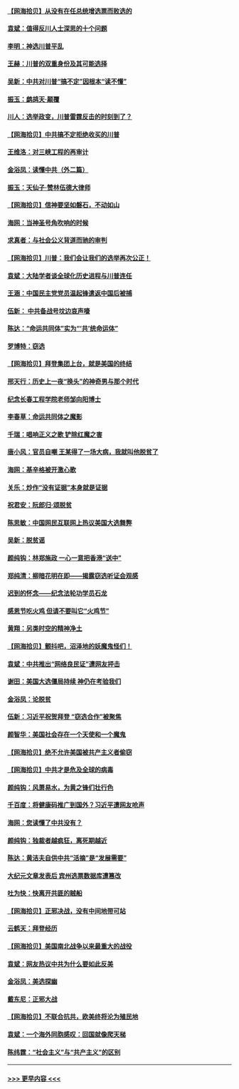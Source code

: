 #### [【网海拾贝】从没有在任总统增选票而败选的](../pages/nsc993/n12600435.md?t=12071602) 
#### [袁斌：值得反川人士深思的十个问题](../pages/nsc993/n12600332.md?t=12071602) 
#### [李明：神选川普平乱](../pages/nsc993/n12599751.md?t=12071602) 
#### [王赫：川普的双重身份及其可能选择](../pages/nsc993/n12599723.md?t=12071602) 
#### [吴新：中共对川普“搞不定”因根本“读不懂”](../pages/nsc993/n12599502.md?t=12071602) 
#### [振玉：鹧鸪天‧颠覆](../pages/nsc993/n12599494.md?t=12071602) 
#### [川人：选举政变，川普雷霆反击的时刻到了？](../pages/nsc993/n12599291.md?t=12071602) 
#### [【网海拾贝】中共搞不定拒绝收买的川普](../pages/nsc993/n12598955.md?t=12071602) 
#### [王维洛：对三峡工程的再审计](../pages/nsc993/n12598436.md?t=12071602) 
#### [金浴凤：读懂中共（外二篇）](../pages/nsc993/n12597943.md?t=12071602) 
#### [振玉：天仙子‧赞林伍德大律师](../pages/nsc993/n12597929.md?t=12071602) 
#### [【网海拾贝】信神要坚如磐石，不动如山](../pages/nsc993/n12597901.md?t=12071602) 
#### [海网：当神圣号角吹响的时候](../pages/nsc993/n12595891.md?t=12071602) 
#### [求真者：与社会公义背道而驰的审判](../pages/nsc993/n12595868.md?t=12071602) 
#### [【网海拾贝】川普：我们会让我们的选举再次公正！](../pages/nsc993/n12594930.md?t=12071602) 
#### [袁斌：大陆学者谈全球化历史进程与川普连任](../pages/nsc993/n12594690.md?t=12071602) 
#### [王涵：中国民主党党员温起锋遣返中国后被捕](../pages/nsc993/n12594540.md?t=12071602) 
#### [伍新： 中共备战号坟边哀声嚎](../pages/nsc993/n12593086.md?t=12071602) 
#### [陈达：“命运共同体”实为“‘共’统命运体”](../pages/nsc993/n12590865.md?t=12071602) 
#### [罗博特：窃选](../pages/nsc993/n12590619.md?t=12071602) 
#### [【网海拾贝】拜登集团上台，就是美国的终结](../pages/nsc993/n12589725.md?t=12071602) 
#### [邢天行：历史上一夜“换头”的神奇男与那个时代](../pages/nsc993/n12589424.md?t=12071602) 
#### [纪念长春工程学院老师邹向阳博士](../pages/nsc993/n12585390.md?t=12071602) 
#### [李春草：命运共同体之魔影](../pages/nsc993/n12585026.md?t=12071602) 
#### [千瑞：唱响正义之歌 铲除红魔之害](../pages/nsc993/n12585002.md?t=12071602) 
#### [唐小风：官员自嘲 王某得了一场大病，我就叫他脱贫了](../pages/nsc993/n12584981.md?t=12071602) 
#### [海网：基辛格被开激心歌](../pages/nsc993/n12584946.md?t=12071602) 
#### [关乐：炒作“没有证据”本身就是证据](../pages/nsc993/n12583146.md?t=12071602) 
#### [祝君安：阮郎归‧颂脱贫](../pages/nsc993/n12583119.md?t=12071602) 
#### [陈思敏：中国网民互联网上热议美国大选舞弊](../pages/nsc993/n12582845.md?t=12071602) 
#### [吴新：脱贫谣](../pages/nsc993/n12580839.md?t=12071602) 
#### [颜纯钩：林郑施政 一心一意把香港“送中”](../pages/nsc993/n12580805.md?t=12071602) 
#### [郑纯清：柳暗花明在即——揭露窃选听证会观感](../pages/nsc993/n12580795.md?t=12071602) 
#### [迟到的怀念——纪念法轮功学员石龙](../pages/nsc993/n12580245.md?t=12071602) 
#### [感恩节吃火鸡  但请不要叫它“火鸡节”](../pages/nsc993/n12580252.md?t=12071602) 
#### [黄翔：另类时空的精神净土](../pages/nsc993/n12578638.md?t=12071602) 
#### [【网海拾贝】颤抖吧，沼泽地的妖魔鬼怪们！](../pages/nsc993/n12578552.md?t=12071602) 
#### [袁斌：中共推出“网络良民证”遭网友抨击](../pages/nsc993/n12578511.md?t=12071602) 
#### [谢田：美国大选僵局持续 神仍在考验我们](../pages/nsc993/n12577432.md?t=12071602) 
#### [金浴凤：论脱贫](../pages/nsc993/n12576386.md?t=12071602) 
#### [伍新：习近平祝贺拜登 “窃选合作”被聚焦](../pages/nsc993/n12576358.md?t=12071602) 
#### [颜智华：美国社会存在一个天使和一个魔鬼](../pages/nsc993/n12574299.md?t=12071602) 
#### [【网海拾贝】绝不允许美国被共产主义者偷窃](../pages/nsc993/n12573396.md?t=12071602) 
#### [【网海拾贝】中共才是危及全球的病毒](../pages/nsc993/n12571204.md?t=12071602) 
#### [颜纯钩：风萧易水，为黄之锋们壮行色](../pages/nsc993/n12571487.md?t=12071602) 
#### [千百度：将健康码推广到国外？习近平遭网友呛声](../pages/nsc993/n12570808.md?t=12071602) 
#### [海网：您读懂了中共没有？](../pages/nsc993/n12570487.md?t=12071602) 
#### [颜纯钩：独裁者越疯狂，离死期越近](../pages/nsc993/n12569055.md?t=12071602) 
#### [陈达：黄洁夫自供中共“活摘”是“发展需要”](../pages/nsc993/n12568541.md?t=12071602) 
#### [大纪元文章发表后 宾州选票数据库遭篡改](../pages/nsc993/n12568105.md?t=12071602) 
#### [吐为快：快离开共匪的贼船](../pages/nsc993/n12568462.md?t=12071602) 
#### [【网海拾贝】正邪决战，没有中间地带可站](../pages/nsc993/n12568439.md?t=12071602) 
#### [云鹤天：拜登经历](../pages/nsc993/n12567294.md?t=12071602) 
#### [【网海拾贝】美国南北战争以来最重大的战役](../pages/nsc993/n12567247.md?t=12071602) 
#### [袁斌：网友热议中共为什么要如此反美](../pages/nsc993/n12567162.md?t=12071602) 
#### [金浴凤：美选探幽](../pages/nsc993/n12567147.md?t=12071602) 
#### [戴东尼：正邪大战](../pages/nsc993/n12567033.md?t=12071602) 
#### [【网海拾贝】不联合抗共，欧美终将沦为殖民地](../pages/nsc993/n12565068.md?t=12071602) 
#### [袁斌：一个海外同胞感叹：回国就像爬天梯](../pages/nsc993/n12564986.md?t=12071602) 
#### [陈纬霆：“社会主义”与“共产主义”的区别](../pages/nsc993/n12562417.md?t=12071602) 

----
#### [ >>> 更早内容 <<< ](../indexes/nsc993-earlier.md)
